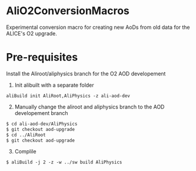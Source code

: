 # AliO2ConversionMacros
Experimental conversion macro for creating new AoDs from old data for the ALICE's O2 upgrade.

# Pre-requisites
Install the Aliroot/aliphysics branch for the O2 AOD developement

1. Init alibuilt with a separate folder
```
aliBuild init AliRoot,AliPhysics -z ali-aod-dev
```

2. Manually change the aliroot and aliphysics branch to the AOD developement branch
```bash
$ cd ali-aod-dev/AliPhysics
$ git checkout aod-upgrade
$ cd ../AliRoot
$ git checkout aod-upgrade
```

3. Complile
```
$ aliBuild -j 2 -z -w ../sw build AliPhysics
```
